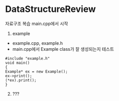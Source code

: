 # DataStructureReview
자료구조 복습
main.cpp에서 시작
1. example
  * example.cpp, example.h
  * main.cpp에서 Example class가 잘 생성되는지 테스트
  ```
#include "example.h"
void main()
{
  Example* ex = new Example();
  ex->print();
  (*ex).print();
}
  ```
2. ???
